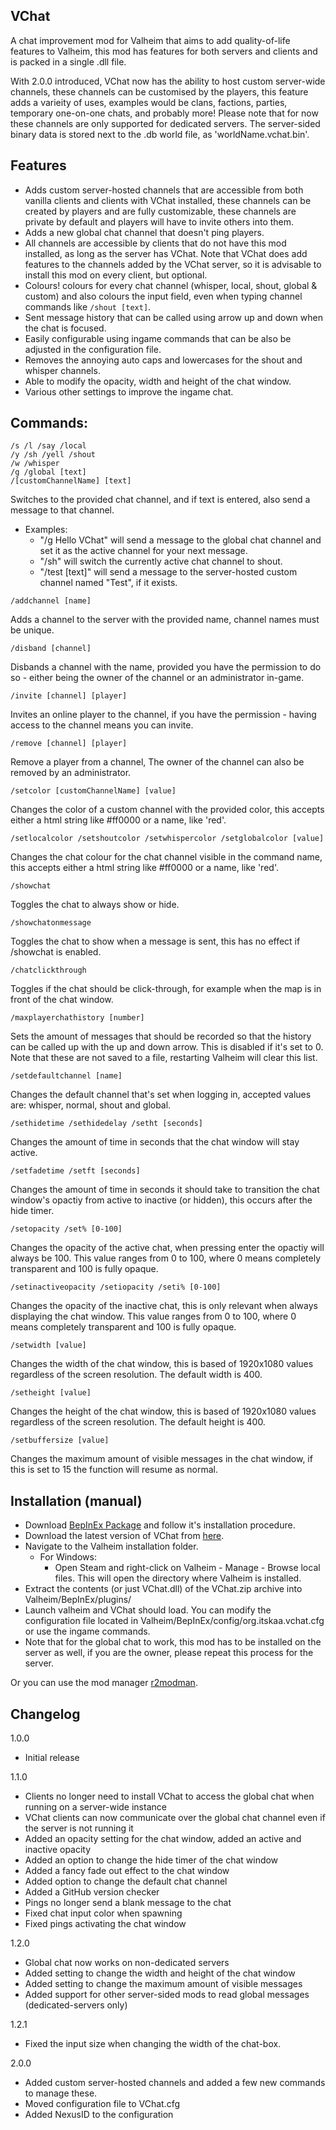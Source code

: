 ## VChat
A chat improvement mod for Valheim that aims to add quality-of-life features to Valheim, this mod has features for both servers and clients and is packed in a single .dll file.

With 2.0.0 introduced, VChat now has the ability to host custom server-wide channels, these channels can be customised by the players, this feature adds a varieity of uses, examples would be clans, factions, parties, temporary one-on-one chats, and probably more! Please note that for now these channels are only supported for dedicated servers. The server-sided binary data is stored next to the .db world file, as 'worldName.vchat.bin'.

## Features
- Adds custom server-hosted channels that are accessible from both vanilla clients and clients with VChat installed, these channels can be created by players and are fully customizable, these channels are private by default and players will have to invite others into them.
- Adds a new global chat channel that doesn't ping players.
- All channels are accessible by clients that do not have this mod installed, as long as the server has VChat. Note that VChat does add features to the channels added by the VChat server, so it is advisable to install this mod on every client, but optional.
- Colours! colours for every chat channel (whisper, local, shout, global & custom) and also colours the input field, even when typing channel commands like `/shout [text]`.
- Sent message history that can be called using arrow up and down when the chat is focused.
- Easily configurable using ingame commands that can be also be adjusted in the configuration file.
- Removes the annoying auto caps and lowercases for the shout and whisper channels.
- Able to modify the opacity, width and height of the chat window.
- Various other settings to improve the ingame chat.

## Commands:
```
/s /l /say /local  
/y /sh /yell /shout  
/w /whisper  
/g /global [text]
/[customChannelName] [text]
```
Switches to the provided chat channel, and if text is entered, also send a message to that channel.
- Examples:
  - "/g Hello VChat" will send a message to the global chat channel and set it as the active channel for your next message.
  - "/sh" will switch the currently active chat channel to shout.
  - "/test [text]" will send a message to the server-hosted custom channel named "Test", if it exists.

```
/addchannel [name]
```
Adds a channel to the server with the provided name, channel names must be unique.

```
/disband [channel]
```
Disbands a channel with the name, provided you have the permission to do so - either being the owner of the channel or an administrator in-game.

```
/invite [channel] [player]
```
Invites an online player to the channel, if you have the permission - having access to the channel means you can invite.

```
/remove [channel] [player]
```
Remove a player from a channel,
The owner of the channel can also be removed by an administrator.

```
/setcolor [customChannelName] [value]
```
Changes the color of a custom channel with the provided color, this accepts either a html string like #ff0000 or a name, like 'red'.

```
/setlocalcolor /setshoutcolor /setwhispercolor /setglobalcolor [value]
```
Changes the chat colour for the chat channel visible in the command name, this accepts either a html string like #ff0000 or a name, like 'red'.

```
/showchat
```
Toggles the chat to always show or hide.

```
/showchatonmessage
```
Toggles the chat to show when a message is sent, this has no effect if /showchat is enabled.

```
/chatclickthrough
```
Toggles if the chat should be click-through, for example when the map is in front of the chat window.

```
/maxplayerchathistory [number]
```
Sets the amount of messages that should be recorded so that the history can be called up with the up and down arrow.
This is disabled if it's set to 0.
Note that these are not saved to a file, restarting Valheim will clear this list.

```
/setdefaultchannel [name]
```
Changes the default channel that's set when logging in, accepted values are: whisper, normal, shout and global.

```
/sethidetime /sethidedelay /setht [seconds]
```
Changes the amount of time in seconds that the chat window will stay active.

```
/setfadetime /setft [seconds]
```
Changes the amount of time in seconds it should take to transition the chat window's opactiy from active to inactive (or hidden), this occurs after the hide timer.

```
/setopacity /set% [0-100]
```
Changes the opacity of the active chat, when pressing enter the opactiy will always be 100.
This value ranges from 0 to 100, where 0 means completely transparent and 100 is fully opaque.

```
/setinactiveopacity /setiopacity /seti% [0-100]
```
Changes the opacity of the inactive chat, this is only relevant when always displaying the chat window.
This value ranges from 0 to 100, where 0 means completely transparent and 100 is fully opaque.

```
/setwidth [value]
```
Changes the width of the chat window, this is based of 1920x1080 values regardless of the screen resolution.
The default width is 400.

```
/setheight [value]
```
Changes the height of the chat window, this is based of 1920x1080 values regardless of the screen resolution.
The default height is 400.

```
/setbuffersize [value]
```
Changes the maximum amount of visible messages in the chat window, if this is set to 15 the function will resume as normal.

## Installation (manual)
- Download [BepInEx Package](https://valheim.thunderstore.io/package/denikson/BepInExPack_Valheim/) and follow it's installation procedure.
- Download the latest version of VChat from [here](https://github.com/ItsKaa/VChat/releases/latest/).
- Navigate to the Valheim installation folder.
  - For Windows:
    - Open Steam and right-click on Valheim - Manage - Browse local files. This will open the directory where Valheim is installed.
- Extract the contents (or just VChat.dll) of the VChat.zip archive into Valheim/BepInEx/plugins/
- Launch valheim and VChat should load. You can modify the configuration file located in Valheim/BepInEx/config/org.itskaa.vchat.cfg or use the ingame commands.
- Note that for the global chat to work, this mod has to be installed on the server as well, if you are the owner, please repeat this process for the server.

Or you can use the mod manager [r2modman](https://thunderstore.io/package/ebkr/r2modman/).

## Changelog
1.0.0
- Initial release

1.1.0
- Clients no longer need to install VChat to access the global chat when running on a server-wide instance
- VChat clients can now communicate over the global chat channel even if the server is not running it
- Added an opacity setting for the chat window, added an active and inactive opacity
- Added an option to change the hide timer of the chat window
- Added a fancy fade out effect to the chat window
- Added option to change the default chat channel
- Added a GitHub version checker
- Pings no longer send a blank message to the chat
- Fixed chat input color when spawning
- Fixed pings activating the chat window

1.2.0
- Global chat now works on non-dedicated servers
- Added setting to change the width and height of the chat window
- Added setting to change the maximum amount of visible messages
- Added support for other server-sided mods to read global messages (dedicated-servers only)

1.2.1
- Fixed the input size when changing the width of the chat-box.

2.0.0
- Added custom server-hosted channels and added a few new commands to manage these.
- Moved configuration file to VChat.cfg
- Added NexusID to the configuration
